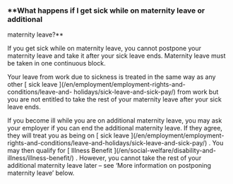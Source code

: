 ###  **What happens if I get sick while on maternity leave or additional
maternity leave?**

If you get sick while on maternity leave, you cannot postpone your maternity
leave and take it after your sick leave ends. Maternity leave must be taken in
one continuous block.

Your leave from work due to sickness is treated in the same way as any other [
sick leave ](/en/employment/employment-rights-and-conditions/leave-and-
holidays/sick-leave-and-sick-pay/) from work but you are not entitled to take
the rest of your maternity leave after your sick leave ends.

If you become ill while you are on additional maternity leave, you may ask
your employer if you can end the additional maternity leave. If they agree,
they will treat you as being on [ sick leave ](/en/employment/employment-
rights-and-conditions/leave-and-holidays/sick-leave-and-sick-pay/) . You may
then qualify for [ Illness Benefit ](/en/social-welfare/disability-and-
illness/illness-benefit/) . However, you cannot take the rest of your
additional maternity leave later – see ‘More information on postponing
maternity leave’ below.

